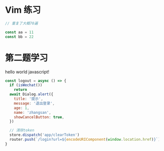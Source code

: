 
# Vim 练习

```js
// 重复了大概70遍

const aa = 11
const bb = 22

```

# 第二题学习

  hello world javascript!  

```js
const logout = async () => {
  if (isWechat())
    return
  await Dialog.alert({
    title: '提示',
    message: '退出登录',
    age: 1,
    name: 'zhangsan',
    showCancelButton: true,
  })

  // 清除token
  store.dispatch('app/clearToken')
  router.push(`/login?url=${encodeURIComponent(window.location.href)}`)
}
```

